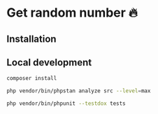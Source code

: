 # Get random number 🔥

## Installation


## Local development

```bash
composer install
```

```bash
php vendor/bin/phpstan analyze src --level=max
```

```bash
php vendor/bin/phpunit --testdox tests
```